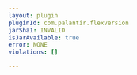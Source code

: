 ```yaml
---
layout: plugin
pluginId: com.palantir.flexversion
jarSha1: INVALID
isJarAvailable: true
error: NONE
violations: []

---
```


